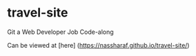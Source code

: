 # travel-site
Git a Web Developer Job Code-along

Can be viewed at [here] (https://nassharaf.github.io/travel-site/)
